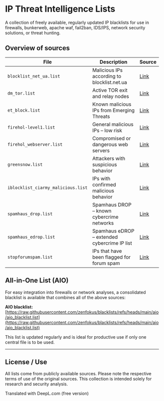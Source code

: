 # IP Threat Intelligence Lists

A collection of freely available, regularly updated IP blacklists for use in firewalls, bunkerweb, apache waf, fail2ban, IDS/IPS, network security solutions, or threat hunting.

## Overview of sources

| File                                  | Description                                         | Source |
|---------------------------------------|-----------------------------------------------------|--------|
| `blocklist_net_ua.list`               | Malicious IPs according to blocklist.net.ua         | [Link](https://iplists.firehol.org/?ipset=blocklist_net_ua) |
| `dm_tor.list`                         | Active TOR exit and relay nodes                     | [Link](https://iplists.firehol.org/?ipset=dm_tor) |
| `et_block.list`                       | Known malicious IPs from Emerging Threats           | [Link](https://iplists.firehol.org/?ipset=et_block) |
| `firehol-level1.list`                 | General malicious IPs – low risk                    | [Link](https://iplists.firehol.org/?ipset=firehol-level1) |
| `firehol_webserver.list`              | Compromised or dangerous web servers                | [Link](https://iplists.firehol.org/?ipset=firehol_webserver) |
| `greensnow.list`                      | Attackers with suspicious behavior                  | [Link](https://iplists.firehol.org/?ipset=greensnow) |
| `iblocklist_ciarmy_malicious.list`    | IPs with confirmed malicious behavior               | [Link](https://iplists.firehol.org/?ipset=iblocklist_ciarmy_malicious) |
| `spamhaus_drop.list`                  | Spamhaus DROP – known cybercrime networks           | [Link](https://iplists.firehol.org/?ipset=spamhaus_drop) |
| `spamhaus_edrop.list`                 | Spamhaus eDROP – extended cybercrime IP list        | [Link](https://iplists.firehol.org/?ipset=spamhaus_edrop) |
| `stopforumspam.list`                  | IPs that have been flagged for forum spam           | [Link](https://iplists.firehol.org/?ipset=stopforumspam) |

## All-in-One List (AIO)

For easy integration into firewalls or network analyses, a consolidated blacklist is available that combines all of the above sources:

**AIO blacklist:**  
[https://raw.githubusercontent.com/zenfokus/blacklists/refs/heads/main/aio/aio_blacklist.list](https://raw.githubusercontent.com/zenfokus/blacklists/refs/heads/main/aio/aio_blacklist.list)

This list is updated regularly and is ideal for productive use if only one central file is to be used.

---

## License / Use

All lists come from publicly available sources. Please note the respective terms of use of the original sources. This collection is intended solely for research and security analysis.

Translated with DeepL.com (free version)
